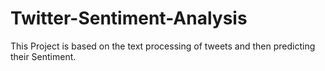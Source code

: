 # Twitter-Sentiment-Analysis
This Project is based on the text processing of tweets and then predicting their Sentiment.
